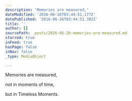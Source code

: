 ```yaml
---
description: 'Memories are measured,'
dateModified: '2016-06-26T03:44:51.177Z'
datePublished: '2016-06-26T03:44:51.382Z'
title: ''
author: []
sourcePath: _posts/2016-06-26-memories-are-measured.md
starred: true
inFeed: true
hasPage: false
inNav: false
_type: MediaObject

---
```

Memories are measured,

not in moments of time,

but in Timeless Moments.